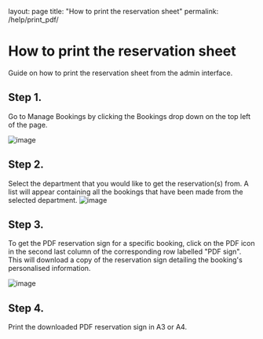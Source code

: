 layout: page
title: "How to print the reservation sheet"
permalink: /help/print_pdf/

# How to print the reservation sheet
Guide on how to print the reservation sheet from the admin interface.

## Step 1.

Go to Manage Bookings by clicking the Bookings drop down on the top left of the page.

![image](https://user-images.githubusercontent.com/88474382/135210315-4345d032-f2ba-4de8-958b-b299b2a58b29.png)

## Step 2. 

Select the department that you would like to get the reservation(s) from. A list will appear containing all the bookings that have been made from the selected department.
![image](https://user-images.githubusercontent.com/88474382/135707326-2d427a97-41a5-4425-ab00-ec10d1064908.png)

## Step 3.

To get the PDF reservation sign for a specific booking, click on the PDF icon in the second last column of the corresponding row labelled "PDF sign". This will download a copy of the reservation sign detailing the booking's personalised information.

![image](https://user-images.githubusercontent.com/88474382/135707429-f7bbe50e-cc99-4b13-bea5-2419f9a0f00c.png)


## Step 4.

Print the downloaded PDF reservation sign in A3 or A4.
